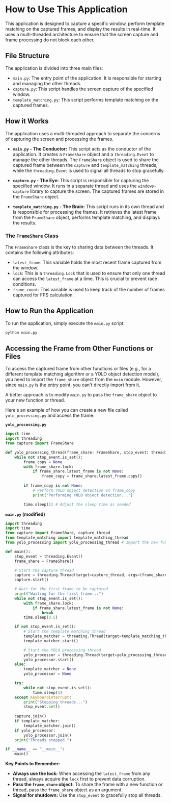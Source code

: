 
# How to Use This Application

This application is designed to capture a specific window, perform template matching on the captured frames, and display the results in real-time. It uses a multi-threaded architecture to ensure that the screen capture and frame processing do not block each other.

## File Structure

The application is divided into three main files:

- `main.py`: The entry point of the application. It is responsible for starting and managing the other threads.
- `capture.py`: This script handles the screen capture of the specified window.
- `template_matching.py`: This script performs template matching on the captured frames.

## How it Works

The application uses a multi-threaded approach to separate the concerns of capturing the screen and processing the frames.

- **`main.py` - The Conductor:** This script acts as the conductor of the application. It creates a `FrameShare` object and a `threading.Event` to manage the other threads. The `FrameShare` object is used to share the captured frame between the `capture` and `template_matching` threads, while the `threading.Event` is used to signal all threads to stop gracefully.

- **`capture.py` - The Eye:** This script is responsible for capturing the specified window. It runs in a separate thread and uses the `windows-capture` library to capture the screen. The captured frames are stored in the `FrameShare` object.

- **`template_matching.py` - The Brain:** This script runs in its own thread and is responsible for processing the frames. It retrieves the latest frame from the `FrameShare` object, performs template matching, and displays the results.

### The `FrameShare` Class

The `FrameShare` class is the key to sharing data between the threads. It contains the following attributes:

- `latest_frame`: This variable holds the most recent frame captured from the window.
- `lock`: This is a `threading.Lock` that is used to ensure that only one thread can access the `latest_frame` at a time. This is crucial to prevent race conditions.
- `frame_count`: This variable is used to keep track of the number of frames captured for FPS calculation.

## How to Run the Application

To run the application, simply execute the `main.py` script:

```bash
python main.py
```

## Accessing the Frame from Other Functions or Files

To access the captured frame from other functions or files (e.g., for a different template matching algorithm or a YOLO object detection model), you need to import the `frame_share` object from the `main` module. However, since `main.py` is the entry point, you can't directly import from it. 

A better approach is to modify `main.py` to pass the `frame_share` object to your new function or thread.

Here's an example of how you can create a new file called `yolo_processing.py` and access the frame:

**`yolo_processing.py`**

```python
import time
import threading
from capture import FrameShare

def yolo_processing_thread(frame_share: FrameShare, stop_event: threading.Event):
    while not stop_event.is_set():
        frame_copy = None
        with frame_share.lock:
            if frame_share.latest_frame is not None:
                frame_copy = frame_share.latest_frame.copy()
        
        if frame_copy is not None:
            # Perform YOLO object detection on frame_copy
            print("Performing YOLO object detection...")

        time.sleep(1) # Adjust the sleep time as needed
```

**`main.py` (modified)**

```python
import threading
import time
from capture import FrameShare, capture_thread
from template_matching import template_matching_thread
from yolo_processing import yolo_processing_thread # Import the new function

def main():
    stop_event = threading.Event()
    frame_share = FrameShare()

    # Start the capture thread
    capture = threading.Thread(target=capture_thread, args=(frame_share, stop_event))
    capture.start()

    # Wait for the first frame to be captured
    print("Waiting for the first frame...")
    while not stop_event.is_set():
        with frame_share.lock:
            if frame_share.latest_frame is not None:
                break
        time.sleep(0.5)

    if not stop_event.is_set():
        # Start the template matching thread
        template_matcher = threading.Thread(target=template_matching_thread, args=(frame_share, stop_event))
        template_matcher.start()

        # Start the YOLO processing thread
        yolo_processor = threading.Thread(target=yolo_processing_thread, args=(frame_share, stop_event))
        yolo_processor.start()
    else:
        template_matcher = None
        yolo_processor = None

    try:
        while not stop_event.is_set():
            time.sleep(1)
    except KeyboardInterrupt:
        print("Stopping threads...")
        stop_event.set()
    
    capture.join()
    if template_matcher:
        template_matcher.join()
    if yolo_processor:
        yolo_processor.join()
    print("Threads stopped.")

if __name__ == "__main__":
    main()

```

**Key Points to Remember:**

- **Always use the lock:** When accessing the `latest_frame` from any thread, always acquire the `lock` first to prevent data corruption.
- **Pass the `frame_share` object:** To share the frame with a new function or thread, pass the `frame_share` object as an argument.
- **Signal for shutdown:** Use the `stop_event` to gracefully stop all threads.

